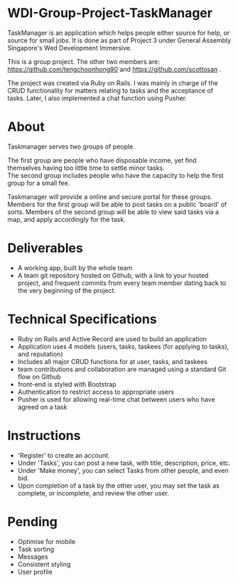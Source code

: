 # WDI-Group-Project-TaskManager
TaskManager is an application which helps people either source for help, or source for small jobs. It is done as part of Project 3 under General Assembly Singapore's Wed Development Immersive.<br />

This is a group project. The other two members are: https://github.com/tengchoonhong90 and https://github.com/scottosan .<br />

 The project was created via Ruby on Rails. I was mainly in charge of the CRUD functionality for matters relating to tasks and the acceptance of tasks. Later, I also implemented a chat function using Pusher.

# About
Taskmanager serves two groups of people.<br />

The first group are people who have disposable income, yet find themselves having too little time to settle minor tasks.<br />
The second group includes people who have the capacity to help the first group for a small fee.<br />

Taskmanager will provide a online and secure portal for these groups. Members for the first group will be able to post tasks on a public 'board' of sorts. Members of the second group will be able to view said tasks via a map, and apply accordingly for the task.

# Deliverables
- A working app, built by the whole team
- A team git repository hosted on Github, with a link to your hosted project, and frequent commits from every team member dating back to the very beginning of the project.

# Technical Specifications
- Ruby on Rails and Active Record are used to build an application
- Application uses 4 models (users, tasks, taskees (for applying to tasks), and reputation)
- Includes all major CRUD functions for at user, tasks, and taskees
- team contributions and collaboration are managed using a standard Git flow on Github
- front-end is styled with Bootstrap
- Authentication to restrict access to appropriate users
- Pusher is used for allowing real-time chat between users who have agreed on a task

# Instructions
- 'Register' to create an account.
- Under 'Tasks', you can post a new task, with title, description, price, etc.
- Under 'Make money', you can select Tasks from other people, and even bid.
- Upon completion of a task by the other user, you may set the task as complete, or incomplete, and review the other user.

# Pending
- Optimise for mobile
- Task sorting
- Messages
- Consistent styling
- User profile
